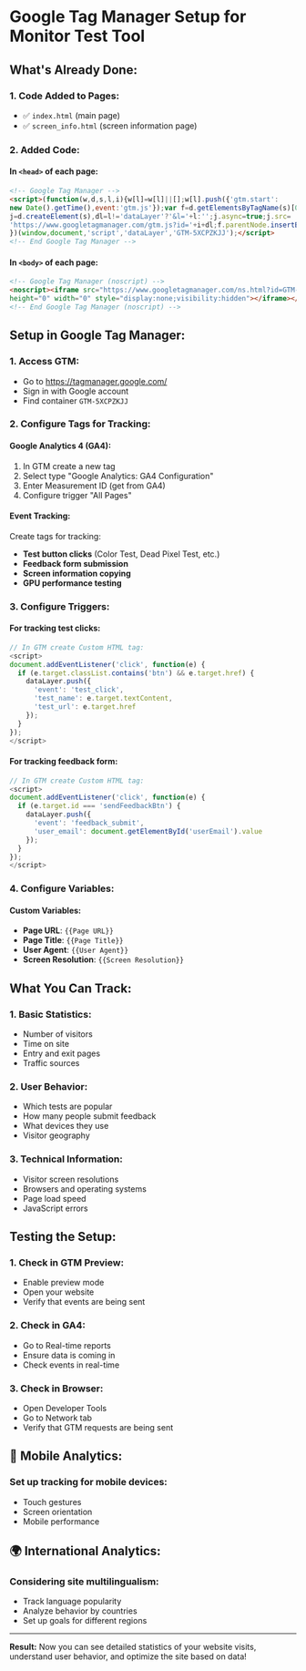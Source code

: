 # Google Tag Manager Setup for Monitor Test Tool

## What's Already Done:

### 1. **Code Added to Pages:**
- ✅ `index.html` (main page)
- ✅ `screen_info.html` (screen information page)

### 2. **Added Code:**

#### In `<head>` of each page:
```html
<!-- Google Tag Manager -->
<script>(function(w,d,s,l,i){w[l]=w[l]||[];w[l].push({'gtm.start':
new Date().getTime(),event:'gtm.js'});var f=d.getElementsByTagName(s)[0],
j=d.createElement(s),dl=l!='dataLayer'?'&l='+l:'';j.async=true;j.src=
'https://www.googletagmanager.com/gtm.js?id='+i+dl;f.parentNode.insertBefore(j,f);
})(window,document,'script','dataLayer','GTM-5XCPZKJJ');</script>
<!-- End Google Tag Manager -->
```

#### In `<body>` of each page:
```html
<!-- Google Tag Manager (noscript) -->
<noscript><iframe src="https://www.googletagmanager.com/ns.html?id=GTM-5XCPZKJJ"
height="0" width="0" style="display:none;visibility:hidden"></iframe></noscript>
<!-- End Google Tag Manager (noscript) -->
```

## Setup in Google Tag Manager:

### 1. **Access GTM:**
- Go to https://tagmanager.google.com/
- Sign in with Google account
- Find container `GTM-5XCPZKJJ`

### 2. **Configure Tags for Tracking:**

#### Google Analytics 4 (GA4):
1. In GTM create a new tag
2. Select type "Google Analytics: GA4 Configuration"
3. Enter Measurement ID (get from GA4)
4. Configure trigger "All Pages"

#### Event Tracking:
Create tags for tracking:
- **Test button clicks** (Color Test, Dead Pixel Test, etc.)
- **Feedback form submission**
- **Screen information copying**
- **GPU performance testing**

### 3. **Configure Triggers:**

#### For tracking test clicks:
```javascript
// In GTM create Custom HTML tag:
<script>
document.addEventListener('click', function(e) {
  if (e.target.classList.contains('btn') && e.target.href) {
    dataLayer.push({
      'event': 'test_click',
      'test_name': e.target.textContent,
      'test_url': e.target.href
    });
  }
});
</script>
```

#### For tracking feedback form:
```javascript
// In GTM create Custom HTML tag:
<script>
document.addEventListener('click', function(e) {
  if (e.target.id === 'sendFeedbackBtn') {
    dataLayer.push({
      'event': 'feedback_submit',
      'user_email': document.getElementById('userEmail').value
    });
  }
});
</script>
```

### 4. **Configure Variables:**

#### Custom Variables:
- **Page URL**: `{{Page URL}}`
- **Page Title**: `{{Page Title}}`
- **User Agent**: `{{User Agent}}`
- **Screen Resolution**: `{{Screen Resolution}}`

## What You Can Track:

### 1. **Basic Statistics:**
- Number of visitors
- Time on site
- Entry and exit pages
- Traffic sources

### 2. **User Behavior:**
- Which tests are popular
- How many people submit feedback
- What devices they use
- Visitor geography

### 3. **Technical Information:**
- Visitor screen resolutions
- Browsers and operating systems
- Page load speed
- JavaScript errors

## Testing the Setup:

### 1. **Check in GTM Preview:**
- Enable preview mode
- Open your website
- Verify that events are being sent

### 2. **Check in GA4:**
- Go to Real-time reports
- Ensure data is coming in
- Check events in real-time

### 3. **Check in Browser:**
- Open Developer Tools
- Go to Network tab
- Verify that GTM requests are being sent

## 📱 Mobile Analytics:

### Set up tracking for mobile devices:
- Touch gestures
- Screen orientation
- Mobile performance

## 🌍 International Analytics:

### Considering site multilingualism:
- Track language popularity
- Analyze behavior by countries
- Set up goals for different regions

---

**Result:** Now you can see detailed statistics of your website visits, understand user behavior, and optimize the site based on data! 